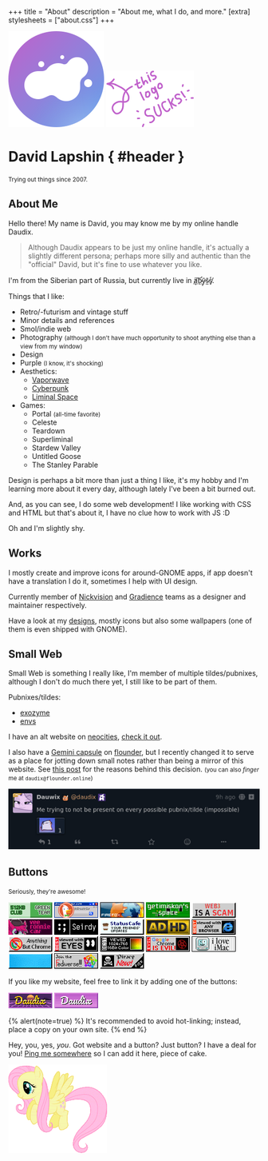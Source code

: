+++
title = "About"
description = "About me, what I do, and more."
[extra]
stylesheets = ["about.css"]
+++

<div id="about-splash">
<div id="avatar-container">
	<img id="avatar" src="logo.svg" alt="logo" />
	<img id="it-sucks" class="transparent no-hover" alt="this logo sucks" src="this-logo-sucks.png" />
</div>

# David Lapshin { #header }

<small>Trying out things since 2007.</small>
</div>

## About Me

Hello there! My name is David, you may know me by my online handle Daudix.

> Although Daudix appears to be just my online handle, it's actually a slightly different persona; perhaps more silly and authentic than the "official" David, but it's fine to use whatever you like.

I'm from the Siberian part of Russia, but currently live in <abbr id="abyss" title="If you know, you know">a̸͙͠b̴̛ͅȳ̴̜s̴̫̄s̸̞̒</abbr>.

Things that I like:
- Retro/-futurism and vintage stuff
- Minor details and references
- Smol/indie web
- Photography <small>(although I don't have much opportunity to shoot anything else than a view from my window)</small>
- Design
- Purple <small>(I know, it's shocking)</small>
- Aesthetics:
  - [Vaporwave](https://aesthetics.fandom.com/wiki/Vaporwave)
  - [Cyberpunk](https://aesthetics.fandom.com/wiki/Cyberpunk)
  - [Liminal Space](https://aesthetics.fandom.com/wiki/Liminal_Space)
- Games:
  - Portal <small>(all-time favorite)</small>
  - Celeste
  - Teardown
  - Superliminal
  - Stardew Valley
  - Untitled Goose
  - The Stanley Parable

Design is perhaps a bit more than just a thing I like, it's my hobby and I'm learning more about it every day, although lately I've been a bit burned out.

And, as you can see, I do some web development! I like working with CSS and HTML but that's about it, I have no clue how to work with JS :D

Oh and I'm slightly <span id="shy" onclick="fluttershyAnim()">shy</span>.

## Works

I mostly create and improve icons for around-GNOME apps, if app doesn't have a translation I do it, sometimes I help with UI design.

Currently member of [Nickvision](https://nickvision.org) and [Gradience](https://gradienceteam.github.io) teams as a designer and maintainer respectively.

Have a look at my [designs](@/design/index.md), mostly icons but also some wallpapers (one of them is even shipped with GNOME).

## Small Web

Small Web is something I really like, I'm member of multiple tildes/pubnixes, although I don't do much there yet, I still like to be part of them.

Pubnixes/tildes:

- [exozyme](https://exozy.me)
- [envs](https://envs.net)

I have an alt website on [neocities](https://neocities.org), [check it out](https://daudix.neocities.org).

I also have a [Gemini capsule](gemini://gmi.daudix.one) on [flounder](https://flounder.online), but I recently changed it to serve as a place for jotting down small notes rather than being a mirror of this website. See [this post](@/blog/2024-07-13-repurposing-gemini-capsule/index.md) for the reasons behind this decision. <small>(you can also *finger* me at `daudix@flounder.online`)</small>

[![Tilde invasion](tilde-invasion.png)](https://pleroma.envs.net/notice/AeJ5ACKLIOl1bCj2lU)

## Buttons

<small>Seriously, they're awesome!</small>

<div id="netscape-buttons-container">

[![a proud member of the green team of 512KB club](88x31/green-team.gif)](https://512kb.club)
[![ddg](88x31/ddg.gif)](https://duckduckgo.com)
[![firefox3](88x31/firefox3.gif)](https://getfirefox.com)
[![getimiskon](88x31/getimiskon.png)](https://getimiskon.xyz)
[![notoweb3](88x31/notoweb3.gif)](https://yesterweb.org/no-to-web3/)
[![ronbutton](88x31/ronbutton.png)](https://veeronniecaw.space)
[![seirdy](88x31/seirdy.gif)](https://seirdy.one)
[![statuscafe](88x31/statuscafe.png)](https://status.cafe)
![adhd](88x31/adhd.gif)
![any2](88x31/any2.gif)
![anythingbut](88x31/anythingbut.gif)
![besteyes2](88x31/besteyes2.gif)
![bestviewed16bit](88x31/bestviewed16bit.gif)
![fuckchrome](88x31/fuckchrome.gif)
![imac](88x31/imac.gif)
![linux_powered](88x31/linux_powered.gif)
![neo-fedi](88x31/neo-fedi.gif)
![yarrr](88x31/yarrr.gif)

</div>

If you like my website, feel free to link it by adding one of the buttons:

<div id="netscape-buttons-container">

![daudix](88x31/daudix.gif)
![daudix-alt](88x31/daudix-alt.gif)

</div>

{% alert(note=true) %}
It's recommended to avoid hot-linking; instead, place a copy on your own site.
{% end %}

Hey, you, yes, *you*. Got website and a button? Just button? I have a deal for you! [Ping me somewhere](@/find/index.md#contacts) so I can add it here, piece of cake.

<img id="fluttershy" class="transparent no-hover drop-shadow" src="fluttershy.gif" />

<script>
  const fluttershy = document.getElementById("fluttershy");

  function fluttershyAnim() {
    fluttershy.classList.add("flying");
    fluttershy.addEventListener("animationend", function () {
      fluttershy.classList.remove("flying");
    });
  }
</script>
